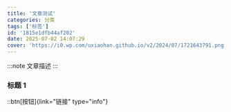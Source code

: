 ```yaml
---
title: '文章测试'
categories: 分类
tags: ['标签']
id: '1815e1dfb44af202'
date: 2025-07-02 14:07:29
cover: 'https://i0.wp.com/uxiaohan.github.io/v2/2024/07/1721643791.png'
---
```


:::note
文章描述
:::

### 标题 1

::btn[按钮]{link="链接" type="info"}
